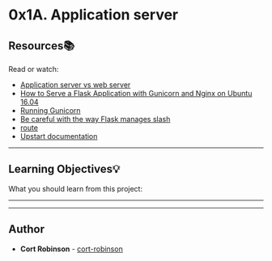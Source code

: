 # 0x1A. Application server

## Resources:books:
Read or watch:
* [Application server vs web server](https://intranet.hbtn.io/rltoken/RerpYBxsgrpIorHjbDgulw)
* [How to Serve a Flask Application with Gunicorn and Nginx on Ubuntu 16.04](https://intranet.hbtn.io/rltoken/uosy5QXdMbDPA1tFTR1eoA)
* [Running Gunicorn](https://intranet.hbtn.io/rltoken/QTnnkj6vfQV9ovW_eYWWDQ)
* [Be careful with the way Flask manages slash](https://intranet.hbtn.io/rltoken/whE8do28ZiJJoJLyb1ACwA)
* [route](https://intranet.hbtn.io/rltoken/JLjrXD4MLS3rUkQr5QyxtA)
* [Upstart documentation](https://intranet.hbtn.io/rltoken/oQPs-o5UUcZkxOw5sNIM0g)

---
## Learning Objectives:bulb:
What you should learn from this project:

---
---

## Author
* **Cort Robinson** - [cort-robinson](https://github.com/cort-robinson)